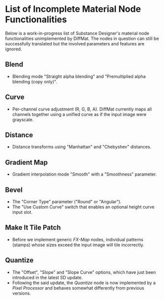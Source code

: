# List of Incomplete Material Node Functionalities

Below is a work-in-progress list of Substance Designer's material node functionalities unimplemented by DiffMat. The nodes in question can still be successfully translated but the involved parameters and features are ignored.

## Blend

- Blending mode "Straight alpha blending" and "Premultiplied alpha blending (copy only)".

## Curve

- Per-channel curve adjustment (R, G, B, A). DiffMat currently maps all channels together using a unified curve as if the input image were grayscale.

## Distance

- Distance transforms using "Manhattan" and "Chebyshev" distances.

## Gradient Map

- Gradient interpolation mode "Smooth" with a "Smoothness" parameter.

## Bevel

- The "Corner Type" parameter ("Round" or "Angular").
- The "Use Custom Curve" switch that enables an optional height curve input slot.

## Make It Tile Patch

- Before we implement generic *FX-Map* nodes, individual patterns (stamps) whose sizes exceed the input image will tile incorrectly.

## Quantize

- The "Offset", "Slope" and "Slope Curve" options, which have just been introduced in the latest SD update.
- Following the said update, the *Quantize* node is now implemented by a *Pixel Processor* and behaves somewhat differently from previous versions.
